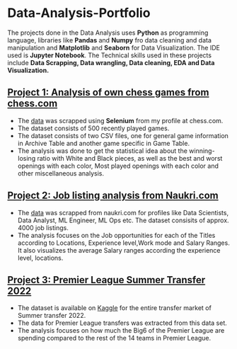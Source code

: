 # Data-Analysis-Portfolio
The projects done in the Data Analysis uses __Python__ as programming language, libraries like __Pandas__ and __Numpy__ fro data cleaning and data manipulation and __Matplotlib__ and __Seaborn__ for Data Visualization. The IDE used is __Jupyter Notebook__. The Technical skills used in these projects include __Data Scrapping, Data wrangling, Data cleaning, EDA and Data Visualization.__

## [Project 1: Analysis of own chess games from chess.com](https://github.com/iamtanzeel/Data-Analysis-Portfolio/tree/main/chess.com)

* The [data](https://docs.google.com/spreadsheets/d/1l3UhsFfxbSxXTjWurQQG7JKZE0h2ko9wG2tnPSZ3ytE/edit?usp=sharing) was scrapped using __Selenium__ from my profile at chess.com.
* The dataset consists of 500 recently played games.
* The dataset consists of two CSV files, one for general game information in Archive Table and another game specific in Game Table.
* The analysis was done to get the statistical idea about the winning-losing ratio with White and Black pieces, as well as the best and worst openings with each color, Most played openings with each color and other miscellaneous analysis.

## [Project 2: Job listing analysis from Naukri.com](https://github.com/iamtanzeel/Data-Analysis-Portfolio/tree/main/job_listings)

* The [data](https://docs.google.com/spreadsheets/d/1RraFZVuiZR0H3QJ5I0V_bsBbqdBl161vC6-8Boo3Dfw/edit?usp=sharing) was scrapped from naukri.com for profiles like Data Scientists, Data Analyst, ML Engineer, ML Ops etc.
The dataset consisits of approx. 4000 job listings.
* The analysis focuses on the Job opportunities for each of the Titles according to Locations, Experience level,Work mode and Salary Ranges. It also visualizes the average Salary ranges according the experience level, locations.

## [Project 3: Premier League Summer Transfer 2022](https://github.com/iamtanzeel/Data-Analysis-Portfolio/tree/main/premier_league_summertransfer_2022)

* The dataset is available on [Kaggle](https://www.kaggle.com/datasets/davidmolina/football-summer-market-2022) for the entire transfer market of Summer transfer 2022.
* The data for Premier League transfers was extracted from this data set.
* The analysis focuses on how much the Big6 of the Premier League are spending compared to the rest of the 14 teams in Premier League.


